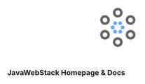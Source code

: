 <p align="center"><img src="/src/assets/img/icon.svg" width="100">
<br><br>
<h3>
JavaWebStack Homepage & Docs
</h3>
</p>